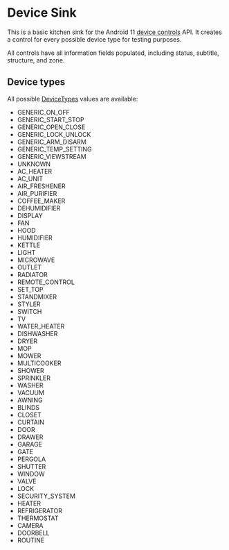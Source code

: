 # Device Sink

This is a basic kitchen sink for the Android 11 [device controls](https://developer.android.com/guide/topics/ui/device-control) API. It creates a control for every possible device type for testing purposes.

All controls have all information fields populated, including status, subtitle, structure, and zone.

## Device types

All possible [DeviceTypes](https://developer.android.com/reference/android/service/controls/DeviceTypes) values are available:

- GENERIC_ON_OFF
- GENERIC_START_STOP
- GENERIC_OPEN_CLOSE
- GENERIC_LOCK_UNLOCK
- GENERIC_ARM_DISARM
- GENERIC_TEMP_SETTING
- GENERIC_VIEWSTREAM
- UNKNOWN
- AC_HEATER
- AC_UNIT
- AIR_FRESHENER
- AIR_PURIFIER
- COFFEE_MAKER
- DEHUMIDIFIER
- DISPLAY
- FAN
- HOOD
- HUMIDIFIER
- KETTLE
- LIGHT
- MICROWAVE
- OUTLET
- RADIATOR
- REMOTE_CONTROL
- SET_TOP
- STANDMIXER
- STYLER
- SWITCH
- TV
- WATER_HEATER
- DISHWASHER
- DRYER
- MOP
- MOWER
- MULTICOOKER
- SHOWER
- SPRINKLER
- WASHER
- VACUUM
- AWNING
- BLINDS
- CLOSET
- CURTAIN
- DOOR
- DRAWER
- GARAGE
- GATE
- PERGOLA
- SHUTTER
- WINDOW
- VALVE
- LOCK
- SECURITY_SYSTEM
- HEATER
- REFRIGERATOR
- THERMOSTAT
- CAMERA
- DOORBELL
- ROUTINE
